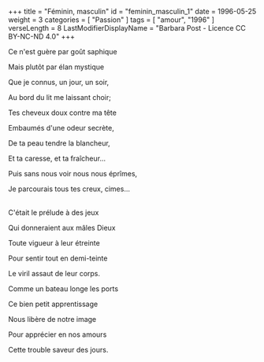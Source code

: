 +++
title = "Féminin, masculin"
id = "feminin_masculin_1"
date = 1996-05-25
weight = 3
categories = [ "Passion" ]
tags = [ "amour", "1996" ]
verseLength = 8
LastModifierDisplayName = "Barbara Post - Licence CC BY-NC-ND 4.0"
+++

Ce n'est guère par goût saphique

Mais plutôt par élan mystique

Que je connus, un jour, un soir,

Au bord du lit me laissant choir;

Tes cheveux doux contre ma tête

Embaumés d'une odeur secrète,

De ta peau tendre la blancheur,

Et ta caresse, et ta fraîcheur...

Puis sans nous voir nous nous éprîmes,

Je parcourais tous tes creux, cimes...

 \
C'était le prélude à des jeux

Qui donneraient aux mâles Dieux

Toute vigueur à leur étreinte

Pour sentir tout en demi-teinte

Le viril assaut de leur corps.

Comme un bateau longe les ports

Ce bien petit apprentissage

Nous libère de notre image

Pour apprécier en nos amours

Cette trouble saveur des jours.
